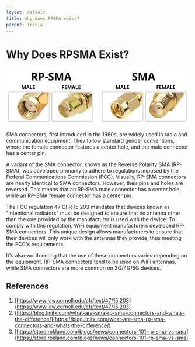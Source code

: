 ```yaml
---
layout: default
title: Why does RPSMA exist?
parent: Trivia
---
```


# Why Does RPSMA Exist?

![SMA Connector Types](fig/sma_types.webp)

SMA connectors, first introduced in the 1960s, are widely used in radio and communication equipment. They follow standard gender conventions, where the female connector features a center hole, and the male connector has a center pin.

A variant of the SMA connector, known as the Reverse Polarity SMA (RP-SMA), was developed primarily to adhere to regulations imposed by the Federal Communications Commission (FCC). Visually, RP-SMA connectors are nearly identical to SMA connectors. However, their pins and holes are reversed. This means that an RP-SMA male connector has a center hole, while an RP-SMA female connector has a center pin.

The FCC regulation 47 CFR 15.203 mandates that devices known as "intentional radiators" must be designed to ensure that no antenna other than the one provided by the manufacturer is used with the device. To comply with this regulation, WiFi equipment manufacturers developed RP-SMA connectors. This unique design allows manufacturers to ensure that their devices will only work with the antennas they provide, thus meeting the FCC's requirements.

It's also worth noting that the use of these connectors varies depending on the equipment. RP-SMA connectors tend to be used on WiFi antennas, while SMA connectors are more common on 3G/4G/5G devices.

## References

1. [https://www.law.cornell.edu/cfr/text/47/15.203](https://www.law.cornell.edu/cfr/text/47/15.203)
2. [https://blog.linitx.com/what-are-sma-rp-sma-connectors-and-whats-the-difference/](https://blog.linitx.com/what-are-sma-rp-sma-connectors-and-whats-the-difference/)
3. [https://store.rokland.com/blogs/news/connectors-101-rp-sma-vs-sma](https://store.rokland.com/blogs/news/connectors-101-rp-sma-vs-sma)
